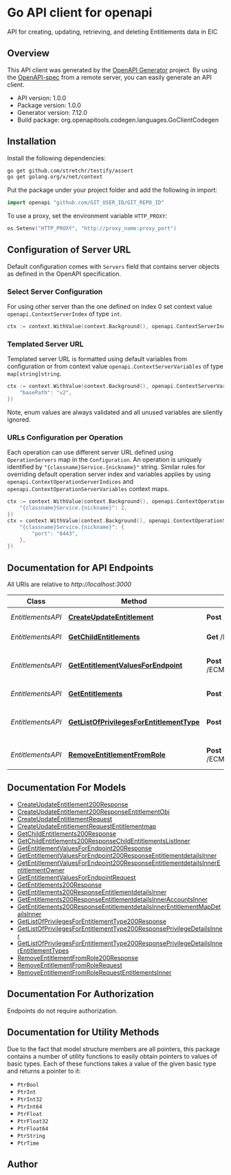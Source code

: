 # Go API client for openapi

API for creating, updating, retrieving, and deleting Entitlements data in EIC

## Overview
This API client was generated by the [OpenAPI Generator](https://openapi-generator.tech) project.  By using the [OpenAPI-spec](https://www.openapis.org/) from a remote server, you can easily generate an API client.

- API version: 1.0.0
- Package version: 1.0.0
- Generator version: 7.12.0
- Build package: org.openapitools.codegen.languages.GoClientCodegen

## Installation

Install the following dependencies:

```sh
go get github.com/stretchr/testify/assert
go get golang.org/x/net/context
```

Put the package under your project folder and add the following in import:

```go
import openapi "github.com/GIT_USER_ID/GIT_REPO_ID"
```

To use a proxy, set the environment variable `HTTP_PROXY`:

```go
os.Setenv("HTTP_PROXY", "http://proxy_name:proxy_port")
```

## Configuration of Server URL

Default configuration comes with `Servers` field that contains server objects as defined in the OpenAPI specification.

### Select Server Configuration

For using other server than the one defined on index 0 set context value `openapi.ContextServerIndex` of type `int`.

```go
ctx := context.WithValue(context.Background(), openapi.ContextServerIndex, 1)
```

### Templated Server URL

Templated server URL is formatted using default variables from configuration or from context value `openapi.ContextServerVariables` of type `map[string]string`.

```go
ctx := context.WithValue(context.Background(), openapi.ContextServerVariables, map[string]string{
	"basePath": "v2",
})
```

Note, enum values are always validated and all unused variables are silently ignored.

### URLs Configuration per Operation

Each operation can use different server URL defined using `OperationServers` map in the `Configuration`.
An operation is uniquely identified by `"{classname}Service.{nickname}"` string.
Similar rules for overriding default operation server index and variables applies by using `openapi.ContextOperationServerIndices` and `openapi.ContextOperationServerVariables` context maps.

```go
ctx := context.WithValue(context.Background(), openapi.ContextOperationServerIndices, map[string]int{
	"{classname}Service.{nickname}": 2,
})
ctx = context.WithValue(context.Background(), openapi.ContextOperationServerVariables, map[string]map[string]string{
	"{classname}Service.{nickname}": {
		"port": "8443",
	},
})
```

## Documentation for API Endpoints

All URIs are relative to *http://localhost:3000*

Class | Method | HTTP request | Description
------------ | ------------- | ------------- | -------------
*EntitlementsAPI* | [**CreateUpdateEntitlement**](docs/EntitlementsAPI.md#createupdateentitlement) | **Post** /ECM/api/v5/createUpdateEntitlement | Create/Update Entitlement
*EntitlementsAPI* | [**GetChildEntitlements**](docs/EntitlementsAPI.md#getchildentitlements) | **Get** /ECM/api/v5/getChildEntitlements | Get Child Entitlements
*EntitlementsAPI* | [**GetEntitlementValuesForEndpoint**](docs/EntitlementsAPI.md#getentitlementvaluesforendpoint) | **Post** /ECM/api/v5/getEntitlementValuesForEndpoint | Get Entitlement Values For Endpoint
*EntitlementsAPI* | [**GetEntitlements**](docs/EntitlementsAPI.md#getentitlements) | **Post** /ECM/api/v5/getEntitlements | Get Entitlements
*EntitlementsAPI* | [**GetListOfPrivilegesForEntitlementType**](docs/EntitlementsAPI.md#getlistofprivilegesforentitlementtype) | **Post** /ECM/api/v5/getListofPrivileges | Get List of Privileges for Entitlement Type
*EntitlementsAPI* | [**RemoveEntitlementFromRole**](docs/EntitlementsAPI.md#removeentitlementfromrole) | **Post** /ECM/api/v5/removeEntitlementsFromRole | Remove Entitlement From Role


## Documentation For Models

 - [CreateUpdateEntitlement200Response](docs/CreateUpdateEntitlement200Response.md)
 - [CreateUpdateEntitlement200ResponseEntitlementObj](docs/CreateUpdateEntitlement200ResponseEntitlementObj.md)
 - [CreateUpdateEntitlementRequest](docs/CreateUpdateEntitlementRequest.md)
 - [CreateUpdateEntitlementRequestEntitlementmap](docs/CreateUpdateEntitlementRequestEntitlementmap.md)
 - [GetChildEntitlements200Response](docs/GetChildEntitlements200Response.md)
 - [GetChildEntitlements200ResponseChildEntitlementsListInner](docs/GetChildEntitlements200ResponseChildEntitlementsListInner.md)
 - [GetEntitlementValuesForEndpoint200Response](docs/GetEntitlementValuesForEndpoint200Response.md)
 - [GetEntitlementValuesForEndpoint200ResponseEntitlementdetailsInner](docs/GetEntitlementValuesForEndpoint200ResponseEntitlementdetailsInner.md)
 - [GetEntitlementValuesForEndpoint200ResponseEntitlementdetailsInnerEntitlementOwner](docs/GetEntitlementValuesForEndpoint200ResponseEntitlementdetailsInnerEntitlementOwner.md)
 - [GetEntitlementValuesForEndpointRequest](docs/GetEntitlementValuesForEndpointRequest.md)
 - [GetEntitlements200Response](docs/GetEntitlements200Response.md)
 - [GetEntitlements200ResponseEntitlementdetailsInner](docs/GetEntitlements200ResponseEntitlementdetailsInner.md)
 - [GetEntitlements200ResponseEntitlementdetailsInnerAccountsInner](docs/GetEntitlements200ResponseEntitlementdetailsInnerAccountsInner.md)
 - [GetEntitlements200ResponseEntitlementdetailsInnerEntitlementMapDetailsInner](docs/GetEntitlements200ResponseEntitlementdetailsInnerEntitlementMapDetailsInner.md)
 - [GetListOfPrivilegesForEntitlementType200Response](docs/GetListOfPrivilegesForEntitlementType200Response.md)
 - [GetListOfPrivilegesForEntitlementType200ResponsePrivilegeDetailsInner](docs/GetListOfPrivilegesForEntitlementType200ResponsePrivilegeDetailsInner.md)
 - [GetListOfPrivilegesForEntitlementType200ResponsePrivilegeDetailsInnerEntitlementTypes](docs/GetListOfPrivilegesForEntitlementType200ResponsePrivilegeDetailsInnerEntitlementTypes.md)
 - [RemoveEntitlementFromRole200Response](docs/RemoveEntitlementFromRole200Response.md)
 - [RemoveEntitlementFromRoleRequest](docs/RemoveEntitlementFromRoleRequest.md)
 - [RemoveEntitlementFromRoleRequestEntitlementsInner](docs/RemoveEntitlementFromRoleRequestEntitlementsInner.md)


## Documentation For Authorization

Endpoints do not require authorization.


## Documentation for Utility Methods

Due to the fact that model structure members are all pointers, this package contains
a number of utility functions to easily obtain pointers to values of basic types.
Each of these functions takes a value of the given basic type and returns a pointer to it:

* `PtrBool`
* `PtrInt`
* `PtrInt32`
* `PtrInt64`
* `PtrFloat`
* `PtrFloat32`
* `PtrFloat64`
* `PtrString`
* `PtrTime`

## Author



